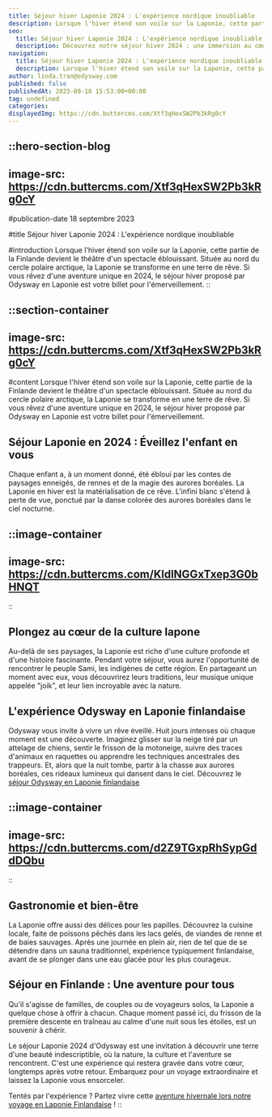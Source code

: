 ```yaml
---
title: Séjour hiver Laponie 2024 : L'expérience nordique inoubliable
description: Lorsque l'hiver étend son voile sur la Laponie, cette partie de la Finlande devient le théâtre d'un spectacle éblouissant. Située au nord du cercle polaire arctique, la Laponie se transforme en une terre de rêve. Si vous rêvez d'une aventure unique en 2024, le séjour hiver proposé par Odysway en ...
seo:
  title: Séjour hiver Laponie 2024 : L'expérience nordique inoubliable
  description: Découvrez notre séjour hiver 2024 : une immersion au cœur de paysages enneigés de Laponie. Vivez votre rêve d'enfance avec une aventure unique en Finlande !
navigation:
  title: Séjour hiver Laponie 2024 : L'expérience nordique inoubliable
  description: Lorsque l'hiver étend son voile sur la Laponie, cette partie de la Finlande devient le théâtre d'un spectacle éblouissant. Située au nord du cercle polaire arctique, la Laponie se transforme en une terre de rêve. Si vous rêvez d'une aventure unique en 2024, le séjour hiver proposé par Odysway en ...
author: linda.tran@odysway.com
published: false
publishedAt: 2023-09-18 15:53:00+00:00
tag: undefined
categories: 
displayedImg: https://cdn.buttercms.com/Xtf3qHexSW2Pb3kRg0cY
---
```


::hero-section-blog
---
image-src: https://cdn.buttercms.com/Xtf3qHexSW2Pb3kRg0cY
---
#publication-date
18 septembre 2023

#title
Séjour hiver Laponie 2024 : L'expérience nordique inoubliable

#introduction
Lorsque l'hiver étend son voile sur la Laponie, cette partie de la Finlande devient le théâtre d'un spectacle éblouissant. Située au nord du cercle polaire arctique, la Laponie se transforme en une terre de rêve. Si vous rêvez d'une aventure unique en 2024, le séjour hiver proposé par Odysway en Laponie est votre billet pour l'émerveillement.
::

::section-container
---
image-src: https://cdn.buttercms.com/Xtf3qHexSW2Pb3kRg0cY
---
#content
Lorsque l'hiver étend son voile sur la Laponie, cette partie de la Finlande devient le théâtre d'un spectacle éblouissant. Située au nord du cercle polaire arctique, la Laponie se transforme en une terre de rêve. Si vous rêvez d'une aventure unique en 2024, le séjour hiver proposé par Odysway en Laponie est votre billet pour l'émerveillement.

## **Séjour Laponie en 2024 : Éveillez l'enfant en vous**

Chaque enfant a, à un moment donné, été ébloui par les contes de paysages enneigés, de rennes et de la magie des aurores boréales. La Laponie en hiver est la matérialisation de ce rêve. L'infini blanc s'étend à perte de vue, ponctué par la danse colorée des aurores boréales dans le ciel nocturne.

::image-container
---
image-src: https://cdn.buttercms.com/KldlNGGxTxep3G0bHNQT
---
::

## **Plongez au cœur de la culture lapone**

Au-delà de ses paysages, la Laponie est riche d'une culture profonde et d'une histoire fascinante. Pendant votre séjour, vous aurez l'opportunité de rencontrer le peuple Sami, les indigènes de cette région. En partageant un moment avec eux, vous découvrirez leurs traditions, leur musique unique appelée "joik", et leur lien incroyable avec la nature.

## **L'expérience Odysway en Laponie finlandaise**

Odysway vous invite à vivre un rêve éveillé. Huit jours intenses où chaque moment est une découverte. Imaginez glisser sur la neige tiré par un attelage de chiens, sentir le frisson de la motoneige, suivre des traces d'animaux en raquettes ou apprendre les techniques ancestrales des trappeurs. Et, alors que la nuit tombe, partir à la chasse aux aurores boréales, ces rideaux lumineux qui dansent dans le ciel. Découvrez le [séjour Odysway en Laponie finlandaise](https://odysway.com/voyages/voyage-hiver-laponie-finlande)

::image-container
---
image-src: https://cdn.buttercms.com/d2Z9TGxpRhSypGddDQbu
---
::

## **Gastronomie et bien-être**

La Laponie offre aussi des délices pour les papilles. Découvrez la cuisine locale, faite de poissons pêchés dans les lacs gelés, de viandes de renne et de baies sauvages. Après une journée en plein air, rien de tel que de se détendre dans un sauna traditionnel, expérience typiquement finlandaise, avant de se plonger dans une eau glacée pour les plus courageux.

## **Séjour en Finlande : Une aventure pour tous**

Qu'il s'agisse de familles, de couples ou de voyageurs solos, la Laponie a quelque chose à offrir à chacun. Chaque moment passé ici, du frisson de la première descente en traîneau au calme d'une nuit sous les étoiles, est un souvenir à chérir.

Le séjour Laponie 2024 d'Odysway est une invitation à découvrir une terre d'une beauté indescriptible, où la nature, la culture et l'aventure se rencontrent. C'est une expérience qui restera gravée dans votre cœur, longtemps après votre retour. Embarquez pour un voyage extraordinaire et laissez la Laponie vous ensorceler.

Tentés par l'expérience ? Partez vivre cette [aventure hivernale lors notre voyage en Laponie Finlandaise](https://odysway.com/voyages/voyage-hiver-laponie-finlande?utm_source=Blog&utm_medium=SEO&utm_campaign=Article_Top10_Voyage_Hiver) !
::
